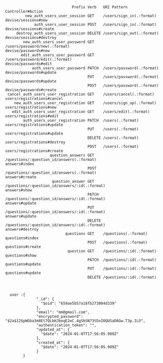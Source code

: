                                  Prefix Verb   URI Pattern                                                                                       Controller#Action
             new_auth_users_user_session GET    /users/sign_in(.:format)                                                                          devise/sessions#new
                 auth_users_user_session POST   /users/sign_in(.:format)                                                                          devise/sessions#create
         destroy_auth_users_user_session DELETE /users/sign_out(.:format)                                                                         devise/sessions#destroy
            new_auth_users_user_password GET    /users/password/new(.:format)                                                                     devise/passwords#new
           edit_auth_users_user_password GET    /users/password/edit(.:format)                                                                    devise/passwords#edit
                auth_users_user_password PATCH  /users/password(.:format)                                                                         devise/passwords#update
                                         PUT    /users/password(.:format)                                                                         devise/passwords#update
                                         POST   /users/password(.:format)                                                                         devise/passwords#create
     cancel_auth_users_user_registration GET    /users/cancel(.:format)                                                                           users/registrations#cancel
        new_auth_users_user_registration GET    /users/sign_up(.:format)                                                                          users/registrations#new
       edit_auth_users_user_registration GET    /users/edit(.:format)                                                                             users/registrations#edit
            auth_users_user_registration PATCH  /users(.:format)                                                                                  users/registrations#update
                                         PUT    /users(.:format)                                                                                  users/registrations#update
                                         DELETE /users(.:format)                                                                                  users/registrations#destroy
                                         POST   /users(.:format)                                                                                  users/registrations#create
                        question_answers GET    /questions/:question_id/answers(.:format)                                                         answers#index
                                         POST   /questions/:question_id/answers(.:format)                                                         answers#create
                         question_answer GET    /questions/:question_id/answers/:id(.:format)                                                     answers#show
                                         PATCH  /questions/:question_id/answers/:id(.:format)                                                     answers#update
                                         PUT    /questions/:question_id/answers/:id(.:format)                                                     answers#update
                                         DELETE /questions/:question_id/answers/:id(.:format)                                                     answers#destroy
                               questions GET    /questions(.:format)                                                                              questions#index
                                         POST   /questions(.:format)                                                                              questions#create
                                question GET    /questions/:id(.:format)                                                                          questions#show
                                         PATCH  /questions/:id(.:format)                                                                          questions#update
                                         PUT    /questions/:id(.:format)                                                                          questions#update
                                         DELETE /questions/:id(.:format)



      user :{
                  "_id": {
                    "$oid": "659ae5b57a18fb273004d339"
                  },
                  "email": "mm@gmail.com",
                  "encrypted_password": "$2a$12$pWGba3m8Et7QLbHJboqE2eC.4gSbSN73tDxIOQUSaD6Gw.T3p.ILO",
                  "authentication_token": "",
                  "updated_at": {
                    "$date": "2024-01-07T17:56:05.989Z"
                  },
                  "created_at": {
                    "$date": "2024-01-07T17:56:05.989Z"
                  }
            }
